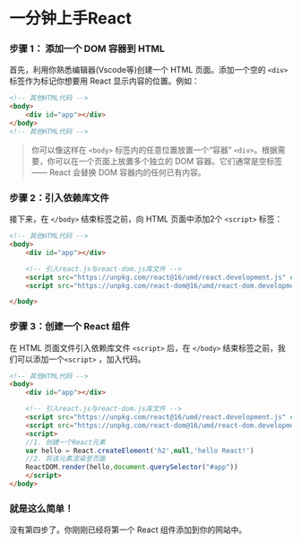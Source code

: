 # 一分钟上手React


### 步骤 1： 添加一个 DOM 容器到 HTML

首先，利用你熟悉编辑器(Vscode等)创建一个 HTML 页面。添加一个空的 `<div>` 标签作为标记你想要用 React 显示内容的位置。例如：
```html
<!-- 其他HTML代码 -->
<body>
    <div id="app"></div>
</body>
<!-- 其他HTML代码 -->
```
> 你可以像这样在 `<body>` 标签内的任意位置放置一个“容器” `<div>`。根据需要，你可以在一个页面上放置多个独立的 DOM 容器。它们通常是空标签 —— React 会替换 DOM 容器内的任何已有内容。

### 步骤 2：引入依赖库文件
接下来，在 `</body>` 结束标签之前，向 HTML 页面中添加2个 `<script>` 标签：
```html
<!-- 其他HTML代码 -->
<body>
    <div id="app"></div>

    <!-- 引入react.js与react-dom.js库文件 -->
    <script src="https://unpkg.com/react@16/umd/react.development.js" crossorigin></script>
    <script src="https://unpkg.com/react-dom@16/umd/react-dom.development.js" crossorigin></script>

</body>
```
### 步骤 3：创建一个 React 组件
在 HTML 页面文件引入依赖库文件 `<script>` 后，在 `</body>` 结束标签之前，我们可以添加一个`<script>` ，加入代码。
```html
<!-- 其他HTML代码 -->
<body>
    <div id="app"></div>

    <!-- 引入react.js与react-dom.js库文件 -->
    <script src="https://unpkg.com/react@16/umd/react.development.js" crossorigin></script>
    <script src="https://unpkg.com/react-dom@16/umd/react-dom.development.js" crossorigin></script>
    <script>
    //1. 创建一个React元素
    var hello = React.createElement('h2',null,'hello React!')
    //2. 将该元素渲染至页面
    ReactDOM.render(hello,document.querySelector("#app"))
    </script>
</body>
```

### 就是这么简单！
没有第四步了。你刚刚已经将第一个 React 组件添加到你的网站中。

